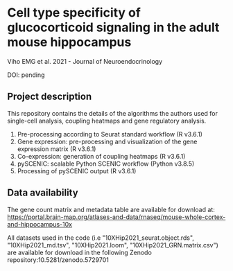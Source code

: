 # Cell type specificity of glucocorticoid signaling in the adult mouse hippocampus

Viho EMG et al. 2021 - Journal of Neuroendocrinology

DOI: pending

## Project description

This repository contains the details of the algorithms the authors used for single-cell analysis, coupling heatmaps and gene regulatory analysis.

1. Pre-processing according to Seurat standard workflow (R v3.6.1)
2. Gene expression: pre-processing and visualization of the gene expression matrix (R v3.6.1)
3. Co-expression: generation of coupling heatmaps (R v3.6.1)
4. pySCENIC: scalable Python SCENIC workflow (Python v3.8.5)
5. Processing of pySCENIC output (R v3.6.1)

## Data availability

The gene count matrix and metadata table are available for download at: https://portal.brain-map.org/atlases-and-data/rnaseq/mouse-whole-cortex-and-hippocampus-10x

All datasets used in the code (i.e "10XHip2021_seurat.object.rds", "10XHip2021_md.tsv", "10XHip2021.loom", "10XHip2021_GRN.matrix.csv") are available for download in the following Zenodo repository:10.5281/zenodo.5729701
